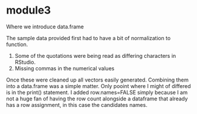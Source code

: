 # module3
Where we introduce data.frame

The sample data provided first had to have a bit of normalization to function. 
1) Some of the quotations were being read as differing characters in RStudio.
2) Missing commas in the numerical values

Once these were cleaned up all vectors easily generated. Combining them into a data.frame was a simple matter. Only pooint where I might of differed is in the print() statement. I added row.names=FALSE simply because I am not a huge fan of having the row count alongside a dataframe that already has a row assignment, in this case the candidates names.
